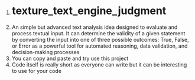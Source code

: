1. # texture_text_engine_judgment
2. An simple but advanced text analysis idea designed to evaluate and process textual input. It can determine the validity of a given statement by converting the input into one of three possible outcomes: True, False, or Error as a powerful tool for automated reasoning, data validation, and decision-making processes
3. You can copy and paste and try use this project
4. Code itself is really short as everyone can write but it can be interesting to use for your code
